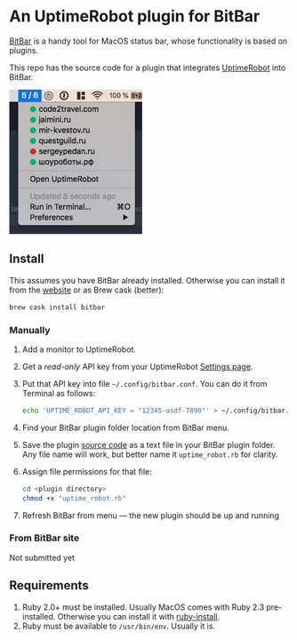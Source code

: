 # An UptimeRobot plugin for BitBar

<a href="https://getbitbar.com" target="_blank" rel="noopener noreferrer">BitBar</a> is a handy tool for MacOS status bar, whose functionality is based on plugins.

This repo has the source code for a plugin that integrates <a href="https://uptimerobot.com" target="_blank" rel="noopener noreferrer">UptimeRobot</a> into BitBar.

![Plugin screenshot](https://raw.githubusercontent.com/sergeypedan/bitbar-uptime-robot-dashboard/master/screenshot.png)


## Install

This assumes you have BitBar already installed. Otherwise you can install it from the <a href="https://getbitbar.com" target="_blank" rel="noopener noreferrer">website</a> or as Brew cask (better):

```sh
brew cask install bitbar
```

### Manually

1. Add a monitor to UptimeRobot.
1. Get a *read-only* API key from your UptimeRobot <a href="https://uptimerobot.com/dashboard.php#mySettings" target="_blank" rel="noopener noreferrer">Settings page</a>.
1. Put that API key into file `~/.config/bitbar.conf`. You can do it from Terminal as follows:

	```sh
	echo 'UPTIME_ROBOT_API_KEY = "12345-asdf-7890"' > ~/.config/bitbar.conf
	```

1. Find your BitBar plugin folder location from BitBar menu.
1. Save the plugin <a href="https://raw.githubusercontent.com/sergeypedan/bitbar-uptime-robot-dashboard/master/uptime_robot.rb" target="_blank" rel="noopener noreferrer">source code</a> as a text file in your BitBar plugin folder. Any file name will work, but better name it `uptime_robot.rb` for clarity.
1. Assign file permissions for that file:

	```sh
	cd <plugin directory>
	chmod +x "uptime_robot.rb"
	```

1. Refresh BitBar from menu — the new plugin should be up and running

### From BitBar site

Not submitted yet


## Requirements

1. Ruby 2.0+ must be installed. Usually MacOS comes with Ruby 2.3 pre-installed. Otherwise you can install it with <a href="https://github.com/postmodern/ruby-install" target="_blank" rel="noopener noreferrer">ruby-install</a>.
1. Ruby must be available to `/usr/bin/env`. Usually it is.
